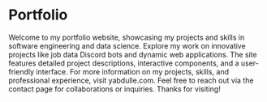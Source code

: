 # Portfolio
Welcome to my portfolio website, showcasing my projects and skills in software engineering and data science. Explore my work on innovative projects like job data Discord bots and dynamic web applications. The site features detailed project descriptions, interactive components, and a user-friendly interface. For more information on my projects, skills, and professional experience, visit yabdulle.com. Feel free to reach out via the contact page for collaborations or inquiries. Thanks for visiting!

